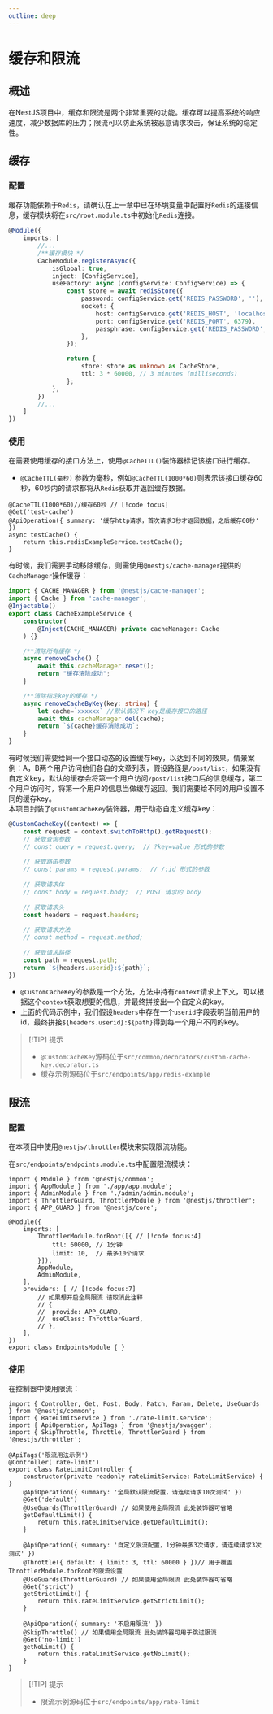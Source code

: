 ```yaml
---
outline: deep
---
```


# 缓存和限流

## 概述

在NestJS项目中，缓存和限流是两个非常重要的功能。缓存可以提高系统的响应速度，减少数据库的压力；限流可以防止系统被恶意请求攻击，保证系统的稳定性。

## 缓存
### 配置
缓存功能依赖于`Redis`，请确认在上一章中已在环境变量中配置好`Redis`的连接信息，缓存模块将在`src/root.module.ts`中初始化`Redis`连接。
```ts
@Module({
	imports: [
        //...
        /**缓存模块 */
        CacheModule.registerAsync({
            isGlobal: true,
            inject: [ConfigService],
            useFactory: async (configService: ConfigService) => {
                const store = await redisStore({
                    password: configService.get('REDIS_PASSWORD', ''),
                    socket: {
                        host: configService.get('REDIS_HOST', 'localhost'),
                        port: configService.get('REDIS_PORT', 6379),
                        passphrase: configService.get('REDIS_PASSWORD', ''),
                    },
                });

                return {
                    store: store as unknown as CacheStore,
                    ttl: 3 * 60000, // 3 minutes (milliseconds)
                };
            },
        })
        //...
    ]
})

```
### 使用
在需要使用缓存的接口方法上，使用`@CacheTTL()`装饰器标记该接口进行缓存。
- `@CacheTTL(毫秒)` 参数为毫秒，例如`@CacheTTL(1000*60)`则表示该接口缓存60秒，60秒内的请求都将从`Redis`获取并返回缓存数据。
```ts{1}
@CacheTTL(1000*60)//缓存60秒 // [!code focus]
@Get('test-cache')
@ApiOperation({ summary: '缓存http请求，首次请求3秒才返回数据，之后缓存60秒' })
async testCache() {
    return this.redisExampleService.testCache();
}
```
有时候，我们需要手动移除缓存，则需使用`@nestjs/cache-manager`提供的`CacheManager`操作缓存：
```ts
import { CACHE_MANAGER } from '@nestjs/cache-manager';
import { Cache } from 'cache-manager';
@Injectable()
export class CacheExampleService {
	constructor(
		@Inject(CACHE_MANAGER) private cacheManager: Cache
	) {}

    /**清除所有缓存 */
    async removeCache() {
		await this.cacheManager.reset();
		return "缓存清除成功";
	}

    /**清除指定key的缓存 */
	async removeCacheByKey(key: string) {
		let cache=`xxxxxx` //默认情况下 key是缓存接口的路径
		await this.cacheManager.del(cache);
		return `${cache}缓存清除成功`;
	}
}
```
有时候我们需要给同一个接口动态的设置缓存key，以达到不同的效果。情景案例：A，B两个用户访问他们各自的文章列表，假设路径是`/post/list`，如果没有自定义key，默认的缓存会将第一个用户访问`/post/list`接口后的信息缓存，第二个用户访问时，将第一个用户的信息当做缓存返回。我们需要给不同的用户设置不同的缓存key。   
本项目封装了`@CustomCacheKey`装饰器，用于动态自定义缓存key：
```ts
@CustomCacheKey((context) => {
    const request = context.switchToHttp().getRequest();
    // 获取查询参数
    // const query = request.query;  // ?key=value 形式的参数
    
    // 获取路由参数
    // const params = request.params;  // /:id 形式的参数
    
    // 获取请求体
    // const body = request.body;  // POST 请求的 body
    
    // 获取请求头
    const headers = request.headers;
    
    // 获取请求方法
    // const method = request.method;
    
    // 获取请求路径
    const path = request.path;
    return `${headers.userid}:${path}`;
})
```
- `@CustomCacheKey`的参数是一个方法，方法中持有`context`请求上下文，可以根据这个`context`获取想要的信息，并最终拼接出一个自定义的key。
- 上面的代码示例中，我们假设`headers`中存在一个`userid`字段表明当前用户的id，最终拼接`${headers.userid}:${path}`得到每一个用户不同的key。
> [!TIP] 提示
> - `@CustomCacheKey`源码位于`src/common/decorators/custom-cache-key.decorator.ts`
> - 缓存示例源码位于`src/endpoints/app/redis-example`



## 限流

### 配置

在本项目中使用`@nestjs/throttler`模块来实现限流功能。

在`src/endpoints/endpoints.module.ts`中配置限流模块：
```ts{9-12,16-22}
import { Module } from '@nestjs/common';
import { AppModule } from './app/app.module';
import { AdminModule } from './admin/admin.module';
import { ThrottlerGuard, ThrottlerModule } from '@nestjs/throttler';
import { APP_GUARD } from '@nestjs/core';

@Module({
	imports: [
		ThrottlerModule.forRoot([{ // [!code focus:4]
			ttl: 60000, // 1分钟
			limit: 10,  // 最多10个请求
		}]),
		AppModule,
		AdminModule,
	],
	providers: [ // [!code focus:7]
		// 如果想开启全局限流 请取消此注释
		// {
		// 	provide: APP_GUARD,
		// 	useClass: ThrottlerGuard,
		// },
	],
})
export class EndpointsModule { }

```

### 使用

在控制器中使用限流：

```ts{4,12,18-19,26}
import { Controller, Get, Post, Body, Patch, Param, Delete, UseGuards } from '@nestjs/common';
import { RateLimitService } from './rate-limit.service';
import { ApiOperation, ApiTags } from '@nestjs/swagger';
import { SkipThrottle, Throttle, ThrottlerGuard } from '@nestjs/throttler';

@ApiTags('限流用法示例')
@Controller('rate-limit')
export class RateLimitController {
	constructor(private readonly rateLimitService: RateLimitService) { }
	@ApiOperation({ summary: '全局默认限流配置，请连续请求10次测试' })
	@Get('default')
	@UseGuards(ThrottlerGuard) // 如果使用全局限流 此处装饰器可省略
	getDefaultLimit() {
		return this.rateLimitService.getDefaultLimit();
	}

	@ApiOperation({ summary: '自定义限流配置，1分钟最多3次请求，请连续请求3次测试' })
	@Throttle({ default: { limit: 3, ttl: 60000 } })// 用于覆盖ThrottlerModule.forRoot的限流设置
	@UseGuards(ThrottlerGuard) // 如果使用全局限流 此处装饰器可省略
	@Get('strict')
	getStrictLimit() {
		return this.rateLimitService.getStrictLimit();
	}

	@ApiOperation({ summary: '不启用限流' })
	@SkipThrottle() // 如果使用全局限流 此处装饰器可用于跳过限流
	@Get('no-limit')
	getNoLimit() {
		return this.rateLimitService.getNoLimit();
	}
}

```

> [!TIP] 提示
> - 限流示例源码位于`src/endpoints/app/rate-limit`

